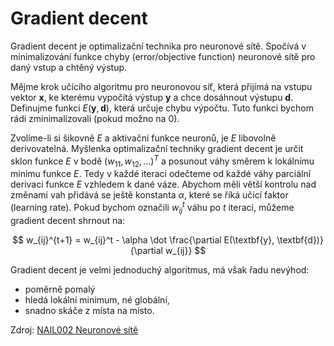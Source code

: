[b/000001]: bibliography/000001.md

# Gradient decent

Gradient decent je optimalizační technika pro neuronové sítě. Spočívá v
minimalizování funkce chyby (error/objective function) neuronové sítě pro daný
vstup a chtěný výstup.

Mějme krok učícího algoritmu pro neuronovou síť, která přijímá na vstupu vektor
$\textbf{x}$, ke kterému vypočítá výstup $\textbf{y}$ a chce dosáhnout výstupu
$\textbf{d}$. Definujme funkci $E(\textbf{y}, \textbf{d})$, která
určuje chybu výpočtu. Tuto funkci bychom rádi zminimalizovali (pokud možno na
0).

Zvolíme-li si šikovně $E$ a aktivační funkce neuronů, je $E$ libovolně
derivovatelná. Myšlenka optimalizační techniky gradient decent je určit sklon
funkce $E$ v bodě $(w_{11}, w_{12}, \ldots)^T$ a posunout váhy směrem k
lokálnímu minimu funkce $E$. Tedy v každé iteraci odečteme od každé váhy
parciální derivaci funkce $E$ vzhledem k dané váze. Abychom měli větší kontrolu
nad změnami vah přidává se ještě konstanta $\alpha$, které se říká učící faktor
(learning rate). Pokud bychom označili $w_{ij}^{t}$ váhu po $t$ iteraci, můžeme
gradient decent shrnout na:

$$
w_{ij}^{t+1} =
w_{ij}^t - \alpha \dot
\frac{\partial E(\textbf{y}, \textbf{d})}{\partial w_{ij}}
$$

Gradient decent je velmi jednoduchý algoritmus, má však řadu nevýhod:
- poměrně pomalý
- hledá lokální minimum, né globální,
- snadno skáče z místa na místo.

Zdroj: [NAIL002 Neuronové sítě][b/000001]
